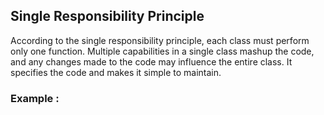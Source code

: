 ## Single Responsibility Principle
According to the single responsibility principle, each class must perform only one function. Multiple capabilities in a single class mashup the code, and any changes made to the code may influence the entire class. It specifies the code and makes it simple to maintain.

### Example :

